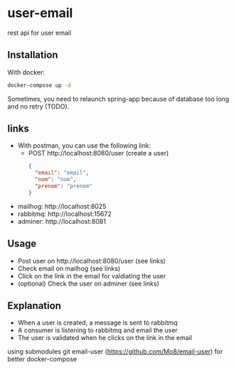 # user-email
rest api for user email

## Installation
With docker:
```bash
docker-compose up -d
```
Sometimes, you need to relaunch spring-app because of database too long and no retry (TODO).
## links

- With postman, you can use the following link:
  - POST http://localhost:8080/user (create a user)
    ```json
    {
      "email": "email",
      "nom": "nom",
      "prenom": "prenom"
    }
    ```
- mailhog: http://localhost:8025
- rabbitmq: http://localhost:15672
- adminer: http://localhost:8081

## Usage

- Post user on http://localhost:8080/user (see links)
- Check email on mailhog (see links)
- Click on the link in the email for valdiating the user
- (optional) Check the user on adminer (see links)

## Explanation

- When a user is created, a message is sent to rabbitmq
- A consumer is listening to rabbitmq and email the user
- The user is validated when he clicks on the link in the email

using submodules git email-user (https://github.com/Mo8/email-user) for better docker-compose

